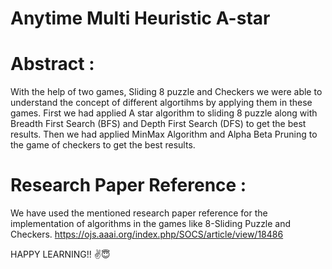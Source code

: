# Anytime Multi Heuristic A-star

# Abstract :
With the help of two games, Sliding 8 puzzle and Checkers we were able to understand the concept of different algortihms by applying them in these games. First we had applied A star algorithm to sliding 8 puzzle along with Breadth First Search (BFS) and Depth First Search (DFS) to get the best results. Then we had applied MinMax Algorithm and Alpha Beta Pruning to the game of checkers to get the best results.
# Research Paper Reference :
We have used the mentioned research paper reference for the implementation of algorithms in the games like 8-Sliding Puzzle and Checkers.
https://ojs.aaai.org/index.php/SOCS/article/view/18486



HAPPY LEARNING!! ✌😇

